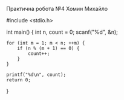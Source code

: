 Практична робота №4 Хомин Михайло

#include <stdio.h>

int main() {
    int n, count = 0;
    scanf("%d", &n);

    for (int m = 1; m < n; ++m) {
        if (n % (m + 1) == 0) {
            count++;
        }
    }

    printf("%d\n", count);
    return 0;
}

